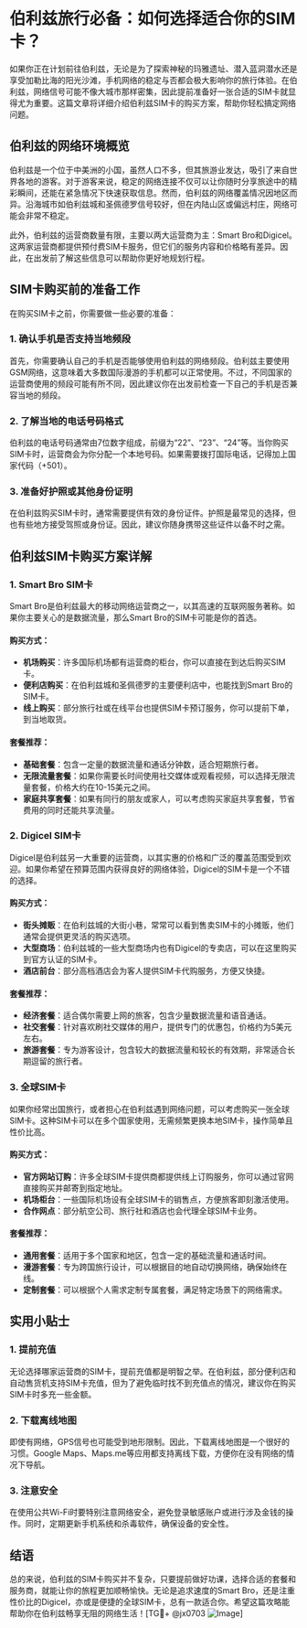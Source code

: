 # 伯利兹旅行必备：如何选择适合你的SIM卡？

如果你正在计划前往伯利兹，无论是为了探索神秘的玛雅遗址、潜入蓝洞潜水还是享受加勒比海的阳光沙滩，手机网络的稳定与否都会极大影响你的旅行体验。在伯利兹，网络信号可能不像大城市那样密集，因此提前准备好一张合适的SIM卡就显得尤为重要。这篇文章将详细介绍伯利兹SIM卡的购买方案，帮助你轻松搞定网络问题。

## 伯利兹的网络环境概览

伯利兹是一个位于中美洲的小国，虽然人口不多，但其旅游业发达，吸引了来自世界各地的游客。对于游客来说，稳定的网络连接不仅可以让你随时分享旅途中的精彩瞬间，还能在紧急情况下快速获取信息。然而，伯利兹的网络覆盖情况因地区而异。沿海城市如伯利兹城和圣佩德罗信号较好，但在内陆山区或偏远村庄，网络可能会非常不稳定。

此外，伯利兹的运营商数量有限，主要以两大运营商为主：Smart Bro和Digicel。这两家运营商都提供预付费SIM卡服务，但它们的服务内容和价格略有差异。因此，在出发前了解这些信息可以帮助你更好地规划行程。

## SIM卡购买前的准备工作

在购买SIM卡之前，你需要做一些必要的准备：

### 1. 确认手机是否支持当地频段

首先，你需要确认自己的手机是否能够使用伯利兹的网络频段。伯利兹主要使用GSM网络，这意味着大多数国际漫游的手机都可以正常使用。不过，不同国家的运营商使用的频段可能有所不同，因此建议你在出发前检查一下自己的手机是否兼容当地的频段。

### 2. 了解当地的电话号码格式

伯利兹的电话号码通常由7位数字组成，前缀为“22”、“23”、“24”等。当你购买SIM卡时，运营商会为你分配一个本地号码。如果需要拨打国际电话，记得加上国家代码（+501）。

### 3. 准备好护照或其他身份证明

在伯利兹购买SIM卡时，通常需要提供有效的身份证件。护照是最常见的选择，但也有些地方接受驾照或身份证。因此，建议你随身携带这些证件以备不时之需。

## 伯利兹SIM卡购买方案详解

### 1. Smart Bro SIM卡

Smart Bro是伯利兹最大的移动网络运营商之一，以其高速的互联网服务著称。如果你主要关心的是数据流量，那么Smart Bro的SIM卡可能是你的首选。

#### 购买方式：
- **机场购买**：许多国际机场都有运营商的柜台，你可以直接在到达后购买SIM卡。
- **便利店购买**：在伯利兹城和圣佩德罗的主要便利店中，也能找到Smart Bro的SIM卡。
- **线上购买**：部分旅行社或在线平台也提供SIM卡预订服务，你可以提前下单，到当地取货。

#### 套餐推荐：
- **基础套餐**：包含一定量的数据流量和通话分钟数，适合短期旅行者。
- **无限流量套餐**：如果你需要长时间使用社交媒体或观看视频，可以选择无限流量套餐，价格大约在10-15美元之间。
- **家庭共享套餐**：如果有同行的朋友或家人，可以考虑购买家庭共享套餐，节省费用的同时还能共享流量。

### 2. Digicel SIM卡

Digicel是伯利兹另一大重要的运营商，以其实惠的价格和广泛的覆盖范围受到欢迎。如果你希望在预算范围内获得良好的网络体验，Digicel的SIM卡是一个不错的选择。

#### 购买方式：
- **街头摊贩**：在伯利兹城的大街小巷，常常可以看到售卖SIM卡的小摊贩，他们通常会提供更灵活的购买选项。
- **大型商场**：伯利兹城的一些大型商场内也有Digicel的专卖店，可以在这里购买到官方认证的SIM卡。
- **酒店前台**：部分高档酒店会为客人提供SIM卡代购服务，方便又快捷。

#### 套餐推荐：
- **经济套餐**：适合偶尔需要上网的旅客，包含少量数据流量和语音通话。
- **社交套餐**：针对喜欢刷社交媒体的用户，提供专门的优惠包，价格约为5美元左右。
- **旅游套餐**：专为游客设计，包含较大的数据流量和较长的有效期，非常适合长期逗留的旅行者。

### 3. 全球SIM卡

如果你经常出国旅行，或者担心在伯利兹遇到网络问题，可以考虑购买一张全球SIM卡。这种SIM卡可以在多个国家使用，无需频繁更换本地SIM卡，操作简单且性价比高。

#### 购买方式：
- **官方网站订购**：许多全球SIM卡提供商都提供线上订购服务，你可以通过官网直接购买并邮寄到指定地址。
- **机场柜台**：一些国际机场设有全球SIM卡的销售点，方便旅客即刻激活使用。
- **合作网点**：部分航空公司、旅行社和酒店也会代理全球SIM卡业务。

#### 套餐推荐：
- **通用套餐**：适用于多个国家和地区，包含一定的基础流量和通话时间。
- **漫游套餐**：专为跨国旅行设计，可以根据目的地自动切换网络，确保始终在线。
- **定制套餐**：可以根据个人需求定制专属套餐，满足特定场景下的网络需求。

## 实用小贴士

### 1. 提前充值

无论选择哪家运营商的SIM卡，提前充值都是明智之举。在伯利兹，部分便利店和自动售货机支持SIM卡充值，但为了避免临时找不到充值点的情况，建议你在购买SIM卡时多充一些金额。

### 2. 下载离线地图

即使有网络，GPS信号也可能受到地形限制。因此，下载离线地图是一个很好的习惯。Google Maps、Maps.me等应用都支持离线下载，方便你在没有网络的情况下导航。

### 3. 注意安全

在使用公共Wi-Fi时要特别注意网络安全，避免登录敏感账户或进行涉及金钱的操作。同时，定期更新手机系统和杀毒软件，确保设备的安全性。

## 结语

总的来说，伯利兹的SIM卡购买并不复杂，只要提前做好功课，选择合适的套餐和服务商，就能让你的旅程更加顺畅愉快。无论是追求速度的Smart Bro，还是注重性价比的Digicel，亦或是便捷的全球SIM卡，总有一款适合你。希望这篇攻略能帮助你在伯利兹畅享无阻的网络生活！[TG💪+ @jx0703 ![Image](https://github.com/user-attachments/assets/dbca1d08-cadb-493c-b0ec-ad6f7a83f270)]